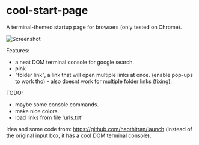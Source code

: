 # cool-start-page

A terminal-themed startup page for browsers (only tested on Chrome).

![Screenshot](http://image.prntscr.com/image/b1ebaea2230240768a1bedb91e7fccd6.png)

Features:
 - a neat DOM terminal console for google search.
 - pink
 - "folder link", a link that will open multiple links at once. (enable pop-ups to work tho) - also doesnt work for multiple folder links (fixing).

TODO:
  - maybe some console commands.
  - make nice colors.
  - load links from file 'urls.txt'


Idea and some code from: https://github.com/haothitran/launch (instead of the original input box, it has a cool DOM terminal console).
